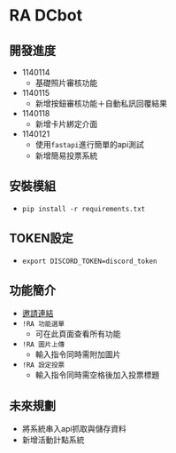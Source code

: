# RA DCbot
## 開發進度
- 1140114
  - 基礎照片審核功能
- 1140115
  - 新增按鈕審核功能＋自動私訊回覆結果
- 1140118
  - 新增卡片綁定介面
- 1140121
  - 使用`fastapi`進行簡單的api測試
  - 新增簡易投票系統
## 安裝模組
- `pip install -r requirements.txt`
## TOKEN設定
- `export DISCORD_TOKEN=discord_token`
## 功能簡介
- [邀請連結](https://discord.com/oauth2/authorize?client_id=746717105206067302)
- `!RA 功能選單`
  - 可在此頁面查看所有功能
- `!RA 圖片上傳`
  - 輸入指令同時需附加圖片
- `!RA 設定投票`
  - 輸入指令同時需空格後加入投票標題
## 未來規劃
- 將系統串入api抓取與儲存資料
- 新增活動計點系統
